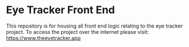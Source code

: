 # Eye Tracker Front End
This repository is for housing all front end logic relating to the eye tracker project.
To access the project over the internet please visit: https://www.theeyetracker.app
